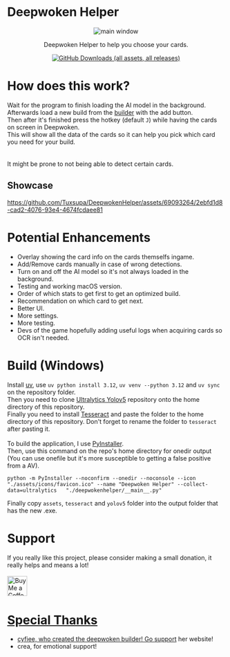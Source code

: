 # Deepwoken Helper

<div align="center">
  <img src="https://github.com/Tuxsupa/DeepwokenHelper/assets/69093264/9039ed81-6bea-4725-a169-d0d2d799c248" alt="main window">
  <p>
    Deepwoken Helper to help you choose your cards.
  </p>
  <a href="https://github.com/Tuxsupa/DeepwokenHelper/releases"><img alt="GitHub Downloads (all assets, all releases)" src="https://img.shields.io/github/downloads/Tuxsupa/DeepwokenHelper/total?label=Downloads&color=green"></a>
</div>

# How does this work?
Wait for the program to finish loading the AI model in the background.\
Afterwards load a new build from the [builder](https://deepwoken.co/) with the add button.\
Then after it's finished press the hotkey (default `J`) while having the cards on screen in Deepwoken.\
This will show all the data of the cards so it can help you pick which card you need for your build.\
\
\
It might be prone to not being able to detect certain cards.

## Showcase
https://github.com/Tuxsupa/DeepwokenHelper/assets/69093264/2ebfd1d8-cad2-4076-93e4-4674fcdaee81

# Potential Enhancements
- Overlay showing the card info on the cards themselfs ingame.
- Add/Remove cards manually in case of wrong detections.
- Turn on and off the AI model so it's not always loaded in the background.
- Testing and working macOS version.
- Order of which stats to get first to get an optimized build.
- Recommendation on which card to get next.
- Better UI.
- More settings.
- More testing.
- Devs of the game hopefully adding useful logs when acquiring cards so OCR isn't needed.

# Build (Windows)
Install [uv](https://docs.astral.sh/uv/getting-started/installation/), use `uv python install 3.12`, `uv venv --python 3.12` and `uv sync` on the repository folder.\
Then you need to clone [Ultralytics Yolov5](https://github.com/ultralytics/yolov5) repository onto the home directory of this repository.\
Finally you need to install [Tesseract](https://github.com/UB-Mannheim/tesseract/wiki) and paste the folder to the home directory of this repository. Don't forget to rename the folder to `tesseract` after pasting it.
\
\
To build the application, I use [PyInstaller](https://pyinstaller.org/en/stable/installation.html).\
Then, use this command on the repo's home directory for onedir output (You can use onefile but it's more susceptible to getting a false positive from a AV).
```
python -m PyInstaller --noconfirm --onedir --noconsole --icon "./assets/icons/favicon.ico" --name "Deepwoken Helper" --collect-data=ultralytics   "./deepwokenhelper/__main__.py"
```
Finally copy `assets`, `tesseract` and `yolov5` folder into the output folder that has the new .exe.

# Support
If you really like this project, please consider making a small donation, it really helps and means a lot!
\
\
<a href='https://ko-fi.com/tuxsuper' target='_blank'><img height='35' style='border:0px;height:46px;' src='https://az743702.vo.msecnd.net/cdn/kofi3.png?v=0' border='0' alt='Buy Me a Coffee at ko-fi.com' />

# Special Thanks

- cyfiee, who created the deepwoken builder! Go [support](https://deepwoken.co/support) her website!
- crea, for emotional support!
